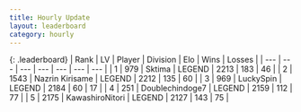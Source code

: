 ```yaml
---
title: Hourly Update
layout: leaderboard
category: hourly
---
```


{: .leaderboard}
| Rank | LV | Player | Division | Elo | Wins | Losses |
| --- | --- | --- | --- | --- | --- | --- |
| <span data-change="0">1</span> | 979 | <span title="ID: 353063">Sktima</span> | LEGEND | <span data-change="0">2213</span> | <span data-change="0">183</span> | <span data-change="0">46</span> |
| <span data-change="0">2</span> | 1543 | <span title="ID: 315148">Nazrin Kirisame</span> | LEGEND | <span data-change="0">2212</span> | <span data-change="0">135</span> | <span data-change="0">60</span> |
| <span data-change="0">3</span> | 969 | <span title="ID: 498412">LuckySpin</span> | LEGEND | <span data-change="0">2184</span> | <span data-change="0">60</span> | <span data-change="0">17</span> |
| <span data-change="0">4</span> | 251 | <span title="ID: 245040">Doublechindoge7</span> | LEGEND | <span data-change="0">2159</span> | <span data-change="0">112</span> | <span data-change="0">77</span> |
| <span data-change="0">5</span> | 2175 | <span title="ID: 164871">KawashiroNitori</span> | LEGEND | <span data-change="0">2127</span> | <span data-change="0">143</span> | <span data-change="0">75</span> |